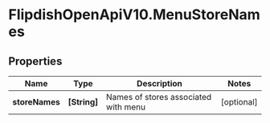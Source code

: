# FlipdishOpenApiV10.MenuStoreNames

## Properties
Name | Type | Description | Notes
------------ | ------------- | ------------- | -------------
**storeNames** | **[String]** | Names of stores associated with menu | [optional] 


